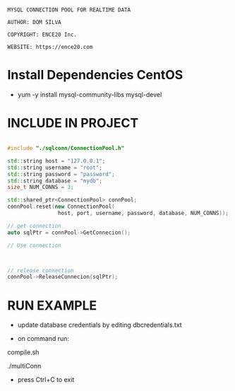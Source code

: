# ##########################################################

    MYSQL CONNECTION POOL FOR REALTIME DATA

    AUTHOR: DOM SILVA

    COPYRIGHT: ENCE20 Inc.

    WEBSITE: https://ence20.com

# ##########################################################


# Install Dependencies CentOS

- yum -y install mysql-community-libs mysql-devel

# INCLUDE IN PROJECT

``` C++

#include "./sqlconn/ConnectionPool.h"

std::string host = "127.0.0.1";
std::string username = "root";
std::string password = "password";
std::string database = "mydb";
size_t NUM_CONNS = 3;

std::shared_ptr<ConnectionPool> connPool;
connPool.reset(new ConnectionPool(
                host, port, username, password, database, NUM_CONNS));

// get connection
auto sqlPtr = connPool->GetConnecion();

// Use connection



// release connection
connPool->ReleaseConnecion(sqlPtr);

```

# RUN EXAMPLE

- update database credentials by editing dbcredentials.txt 

- on command run:

compile.sh

./multiConn

- press Ctrl+C to exit


